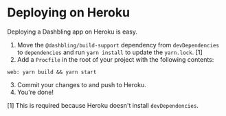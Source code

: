 # Deploying on Heroku

Deploying a Dashbling app on Heroku is easy.

1. Move the `@dashbling/build-support` dependency from `devDependencies` to `dependencies` and run `yarn install` to update the `yarn.lock`. [1]
2. Add a `Procfile` in the root of your project with the following contents:

```
web: yarn build && yarn start
```

3. Commit your changes to and push to Heroku.
4. You're done!

[1] This is required because Heroku doesn't install `devDependencies`.